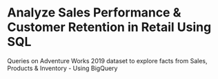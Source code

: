 # Analyze Sales Performance & Customer Retention in Retail Using SQL
Queries on Adventure Works 2019 dataset to explore facts from Sales, Products &amp; Inventory - Using BigQuery
